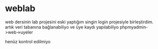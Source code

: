 # weblab

web dersinin lab projesini eski yaptığım singin login projesiyle birleştirdim. artık veri tabanına bağlanabiliyo ve üye kaydı yapılabiliyo 
phpmyadmin->web->uyeler

henüz kontrol edilmiyo

